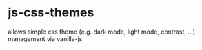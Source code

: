 # js-css-themes
allows simple css theme (e.g. dark mode, light mode, contrast, ...) management via vanilla-js
